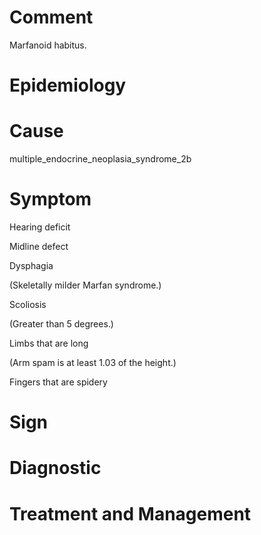 # Comment

Marfanoid habitus.

# Epidemiology

# Cause

multiple_endocrine_neoplasia_syndrome_2b

# Symptom

Hearing deficit

Midline defect

Dysphagia

(Skeletally milder Marfan syndrome.)

Scoliosis

(Greater than 5 degrees.)

Limbs that are long

(Arm spam is at least 1.03 of the height.)

Fingers that are spidery

# Sign

# Diagnostic

# Treatment and Management

